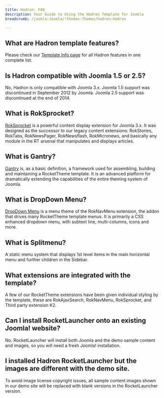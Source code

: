 ```yaml
---
title: Hadron: FAQ
description: Your Guide to Using the Hadron Template for Joomla
breadcrumb: /joomla:Joomla/!themes:Themes/hadron:Hadron

---
```


What are Hadron template features?
-----

Please check our [Template Info page][features] for all Hadron features in one complete list.

Is Hadron compatible with Joomla 1.5 or 2.5?
-----

No, Hadron is only compatible with Joomla 3.x. Joomla 1.5 support was discontinued in September 2012 by Joomla. Joomla 2.5 support was discontinued at the end of 2014. 

What is RokSprocket?
-----

[RokSprocket][roksprocket] is a powerful content display extension for Joomla 3.x. It was designed as the successor to our legacy content extensions: RokStories, RokTabs, RokNewsPager, RokNewsflash, RokMicronews, and basically any module in the RT arsenal that manipulates and displays articles.

What is Gantry?
-----

[Gantry][gantry] is, as a basic definition, a framework used for assembling, building and maintaining a RocketTheme template. It is an advanced platform for dramatically extending the capabilities of the entire theming system of Joomla.

What is DropDown Menu?
-----

[DropDown Menu][dropdown] is a menu theme of the RokNavMenu extension, the addon that drives many RocketTheme template menus. It is primarily a CSS enhanced dropdown menu, with subtext line, multi-columns, icons and more.

What is Splitmenu?
-----

A static menu system that displays 1st level items in the main horizontal menu and further children in the Sidebar.

What extensions are integrated with the template?
-----

A few of our RocketTheme extensions have been given individual styling by the template, these are RokAjaxSearch, RokNavMenu, RokSprocket, and Third party extension K2.

Can I install RocketLauncher onto an existing Joomla! website?
-----

No. RocketLauncher will install both Joomla and the demo sample content and images, so you will need a fresh Joomla! installation.

I installed Hadron RocketLauncher but the images are different with the demo site.
-----

To avoid image license copyright issues, all sample content images shown in our demo site will be replaced with blank versions in the RocketLauncher version.

[gantry]: http://gantry.org/
[features]: http://demo.rockettheme.com/joomla-templates/hadron/features
[font]: http://www.fontsquirrel.com/fonts/Raleway
[forum]: http://www.rockettheme.com/forum/joomla-template-hadron
[roksprocket]: http://www.rockettheme.com/joomla/extensions/roksprocket
[dropdown]: http://demo.rockettheme.com/joomla-templates/hadron/features/menu-options
[splitmenu]: http://demo.rockettheme.com/joomla-templates/hadron/features/menu-options
